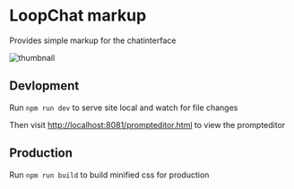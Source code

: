 # LoopChat markup

Provides simple markup for the chatinterface

![thumbnail](https://github.com/yepzdk/LoopChat/assets/332915/b76be83e-8ac7-4146-92c8-dce22def09f0)

## Devlopment

Run `npm run dev` to serve site local and watch for file changes

Then visit [http://localhost:8081/prompteditor.html](http://localhost:8081/prompteditor.html) to view the prompteditor

## Production

Run `npm run build` to build minified css for production

